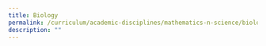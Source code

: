 ```yaml
---
title: Biology
permalink: /curriculum/academic-disciplines/mathematics-n-science/biology/
description: ""
---
```

